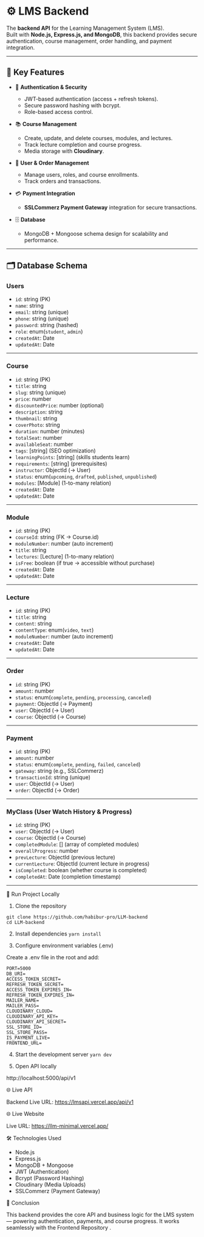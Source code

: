 # ⚙️ LMS Backend

The **backend API** for the Learning Management System (LMS).  
Built with **Node.js, Express.js, and MongoDB**, this backend provides secure authentication, course management, order handling, and payment integration.

---

## 🌟 Key Features

- 🔐 **Authentication & Security**

    - JWT-based authentication (access + refresh tokens).
    - Secure password hashing with bcrypt.
    - Role-based access control.

- 📚 **Course Management**

    - Create, update, and delete courses, modules, and lectures.
    - Track lecture completion and course progress.
    - Media storage with **Cloudinary**.

- 👥 **User & Order Management**

    - Manage users, roles, and course enrollments.
    - Track orders and transactions.

- 💳 **Payment Integration**

    - **SSLCommerz Payment Gateway** integration for secure transactions.

- 🗄️ **Database**
    - MongoDB + Mongoose schema design for scalability and performance.

---

## 🗂️ Database Schema

### **Users**

- `id`: string (PK)
- `name`: string
- `email`: string (unique)
- `phone`: string (unique)
- `password`: string (hashed)
- `role`: enum(`student`, `admin`)
- `createdAt`: Date
- `updatedAt`: Date

---

### **Course**

- `id`: string (PK)
- `title`: string
- `slug`: string (unique)
- `price`: number
- `discountedPrice`: number (optional)
- `description`: string
- `thumbnail`: string
- `coverPhoto`: string
- `duration`: number (minutes)
- `totalSeat`: number
- `availableSeat`: number
- `tags`: [string] (SEO optimization)
- `learningPoints`: [string] (skills students learn)
- `requirements`: [string] (prerequisites)
- `instructor`: ObjectId (→ User)
- `status`: enum(`upcoming`, `drafted`, `published`, `unpublished`)
- `modules`: [Module] (1-to-many relation)
- `createdAt`: Date
- `updatedAt`: Date

---

### **Module**

- `id`: string (PK)
- `courseId`: string (FK → Course.id)
- `moduleNumber`: number (auto increment)
- `title`: string
- `lectures`: [Lecture] (1-to-many relation)
- `isFree`: boolean (if true → accessible without purchase)
- `createdAt`: Date
- `updatedAt`: Date

---

### **Lecture**

- `id`: string (PK)
- `title`: string
- `content`: string
- `contentType`: enum(`video`, `text`)
- `moduleNumber`: number (auto increment)
- `createdAt`: Date
- `updatedAt`: Date

---

### **Order**

- `id`: string (PK)
- `amount`: number
- `status`: enum(`complete`, `pending`, `processing`, `canceled`)
- `payment`: ObjectId (→ Payment)
- `user`: ObjectId (→ User)
- `course`: ObjectId (→ Course)

---

### **Payment**

- `id`: string (PK)
- `amount`: number
- `status`: enum(`complete`, `pending`, `failed`, `canceled`)
- `gateway`: string (e.g., SSLCommerz)
- `transactionId`: string (unique)
- `user`: ObjectId (→ User)
- `order`: ObjectId (→ Order)

---

### **MyClass (User Watch History & Progress)**

- `id`: string (PK)
- `user`: ObjectId (→ User)
- `course`: ObjectId (→ Course)
- `completedModule`: [] (array of completed modules)
- `overallProgress`: number
- `prevLecture`: ObjectId (previous lecture)
- `currentLecture`: ObjectId (current lecture in progress)
- `isCompleted`: boolean (whether course is completed)
- `completedAt`: Date (completion timestamp)

---

🚀 Run Project Locally

1. Clone the repository

```
git clone https://github.com/habibur-pro/LLM-backend
cd LLM-backend
```

2. Install dependencies
   `yarn install`

3. Configure environment variables (.env)

Create a .env file in the root and add:

```
PORT=5000
DB_URI=
ACCESS_TOKEN_SECRET=
REFRESH_TOKEN_SECRET=
ACCESS_TOKEN_EXPIRES_IN=
REFRESH_TOKEN_EXPIRES_IN=
MAILER_NAME=
MAILER_PASS=
CLOUDINARY_CLOUD=
CLOUDINARY_API_KEY=
CLOUDINARY_API_SECRET=
SSL_STORE_ID=
SSL_STORE_PASS=
IS_PAYMENT_LIVE=
FRONTEND_URL=
```

4. Start the development server
   `yarn dev`

5. Open API locally

http://localhost:5000/api/v1

🌐 Live API

Backend Live URL: https://lmsapi.vercel.app/api/v1

🌐 Live Website

Live URL: https://llm-minimal.vercel.app/

🛠️ Technologies Used

- Node.js
- Express.js
- MongoDB + Mongoose
- JWT (Authentication)
- Bcrypt (Password Hashing)
- Cloudinary (Media Uploads)
- SSLCommerz (Payment Gateway)

📌 Conclusion

This backend provides the core API and business logic for the LMS system — powering authentication, payments, and course progress.
It works seamlessly with the Frontend Repository
.
